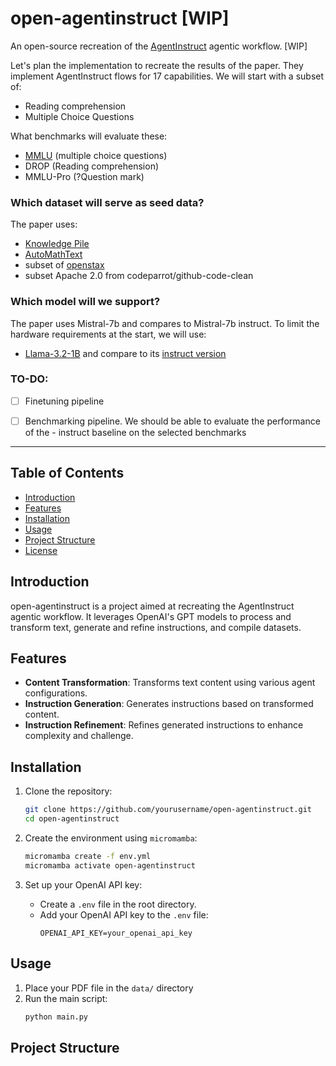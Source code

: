 # open-agentinstruct [WIP]

An open-source recreation of the [AgentInstruct](https://arxiv.org/pdf/2407.03502v1) agentic workflow. [WIP]

Let's plan the implementation to recreate the results of the paper. They implement AgentInstruct flows for 17 capabilities. We will start with a subset of:
- Reading comprehension
- Multiple Choice Questions 

What benchmarks will evaluate these:
- [MMLU](https://huggingface.co/datasets/cais/mmlu) (multiple choice questions)
- DROP (Reading comprehension)
- MMLU-Pro (?Question mark)

### Which dataset will serve as seed data?
The paper uses:
- [Knowledge Pile](https://huggingface.co/datasets/Query-of-CC/Knowledge_Pile)
- [AutoMathText](https://huggingface.co/datasets/math-ai/AutoMathText)
- subset of [openstax](https://huggingface.co/datasets/crumb/openstax-text)
- subset Apache 2.0 from codeparrot/github-code-clean



### Which model will we support?
The paper uses Mistral-7b and compares to Mistral-7b instruct. To limit the hardware requirements at the start, we will use:

-  [Llama-3.2-1B](https://huggingface.co/meta-llama/Llama-3.2-1B) and compare to its [instruct version](https://huggingface.co/meta-llama/Llama-3.2-1B-Instruct)


### TO-DO:


- [ ] Finetuning pipeline
- [ ] Benchmarking pipeline. We should be able to evaluate the performance of the - instruct baseline on the selected benchmarks



---
## Table of Contents

- [Introduction](#introduction)
- [Features](#features)
- [Installation](#installation)
- [Usage](#usage)
- [Project Structure](#project-structure)
- [License](#license)

## Introduction

open-agentinstruct is a project aimed at recreating the AgentInstruct agentic workflow. It leverages OpenAI's GPT models to process and transform text, generate and refine instructions, and compile datasets.

## Features

- **Content Transformation**: Transforms text content using various agent configurations.
- **Instruction Generation**: Generates instructions based on transformed content.
- **Instruction Refinement**: Refines generated instructions to enhance complexity and challenge.

## Installation

1. Clone the repository:
    ```sh
    git clone https://github.com/yourusername/open-agentinstruct.git
    cd open-agentinstruct
    ```

2. Create the environment using `micromamba`:
    ```sh
    micromamba create -f env.yml
    micromamba activate open-agentinstruct
    ```

3. Set up your OpenAI API key:
    - Create a `.env` file in the root directory.
    - Add your OpenAI API key to the `.env` file:
        ```
        OPENAI_API_KEY=your_openai_api_key
        ```

## Usage

1. Place your PDF file in the `data/` directory
2. Run the main script:
    ```sh
    python main.py
    ```

## Project Structure
